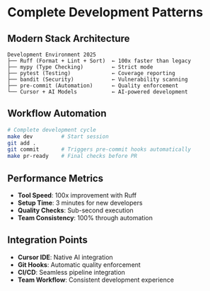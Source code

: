 <!-- FILE_MAP_BEGIN 
<!--
{"file_metadata":{"title":"Complete Development Patterns","description":"Documentation outlining modern development patterns including architecture, workflow automation, performance metrics, and integration points for efficient software development.","last_updated":"2025-07-31","type":"documentation"},"ai_instructions":"Analyze the document by recognizing its hierarchical structure and content themes. Focus on identifying logical sections based on headings and content boundaries, ensuring precise line number assignments. Extract key elements such as code blocks, lists, and important concepts that aid navigation and comprehension. Provide a clear, navigable file map that reflects the document's organization and purpose, avoiding overlapping sections and ensuring all required fields are present.","sections":[{"name":"Complete Development Patterns Overview","description":"Introduction and overview of the complete development patterns including the main themes covered in the document.","line_start":7,"line_end":8},{"name":"Modern Stack Architecture","description":"Details the components of the modern development environment including tools for formatting, type checking, testing, security, automation, and AI integration.","line_start":9,"line_end":18},{"name":"Workflow Automation","description":"Describes the automated workflow commands and processes that streamline the development cycle.","line_start":19,"line_end":25},{"name":"Complete Development Cycle Introduction","description":"Introduces the complete development cycle section which includes performance metrics and integration points.","line_start":26,"line_end":28},{"name":"Performance Metrics","description":"Lists key performance indicators such as tool speed, setup time, quality checks, and team consistency achieved through automation.","line_start":29,"line_end":33},{"name":"Integration Points","description":"Outlines the integration of various tools and processes including AI IDE integration, git hooks, CI/CD pipelines, and team workflows.","line_start":34,"line_end":39}],"key_elements":[{"name":"Modern Stack Architecture Code Block","description":"Code block illustrating the development environment tools and their roles in the modern stack architecture.","line":10},{"name":"Workflow Automation Bash Script","description":"Bash script showing commands for starting development sessions, committing code, and preparing pull requests with automation hooks.","line":20},{"name":"Performance Metrics List","description":"Bullet list summarizing key performance metrics such as tool speed, setup time, and quality checks.","line":29},{"name":"Integration Points List","description":"Bullet list describing integration points including Cursor IDE, git hooks, CI/CD pipelines, and team workflow consistency.","line":34}]}
-->
<!-- FILE_MAP_END -->

# Complete Development Patterns

## Modern Stack Architecture
```
Development Environment 2025
├── Ruff (Format + Lint + Sort)  ← 100x faster than legacy
├── mypy (Type Checking)         ← Strict mode
├── pytest (Testing)             ← Coverage reporting
├── bandit (Security)            ← Vulnerability scanning
├── pre-commit (Automation)      ← Quality enforcement
└── Cursor + AI Models           ← AI-powered development
```

## Workflow Automation
```bash
# Complete development cycle
make dev         # Start session
git add .
git commit       # Triggers pre-commit hooks automatically
make pr-ready    # Final checks before PR
```

## Performance Metrics
- **Tool Speed**: 100x improvement with Ruff
- **Setup Time**: 3 minutes for new developers
- **Quality Checks**: Sub-second execution
- **Team Consistency**: 100% through automation

## Integration Points
- **Cursor IDE**: Native AI integration
- **Git Hooks**: Automatic quality enforcement
- **CI/CD**: Seamless pipeline integration
- **Team Workflow**: Consistent development experience
